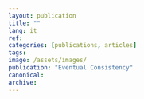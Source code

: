 ```yaml
---
layout: publication
title: ""
lang: it
ref:
categories: [publications, articles]
tags:
image: /assets/images/
publication: "Eventual Consistency"
canonical:
archive:
---
```

